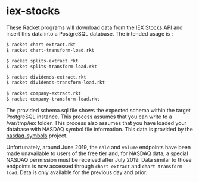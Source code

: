 # iex-stocks
These Racket programs will download data from the [IEX Stocks API](https://iextrading.com/developer/docs/#stocks) and insert this data into a PostgreSQL database. The intended usage is :

```bash
$ racket chart-extract.rkt
$ racket chart-transform-load.rkt
```

```bash
$ racket splits-extract.rkt
$ racket splits-transform-load.rkt
```

```bash
$ racket dividends-extract.rkt
$ racket dividends-transform-load.rkt
```

```bash
$ racket company-extract.rkt
$ racket company-transform-load.rkt
```

The provided schema.sql file shows the expected schema within the target PostgreSQL instance. This process assumes that you can write to a /var/tmp/iex folder. This process also assumes that you have loaded your database with NASDAQ symbol file information. This data is provided by the [nasdaq-symbols](https://github.com/evdubs/nasdaq-symbols) project.

Unfortunately, around June 2019, the `ohlc` and `volume` endpoints have been made unavailable to users of the free tier and, for NASDAQ data, a special NASDAQ permission must be received after July 2019. Data similar to those endpoints is now accessed through `chart-extract` and `chart-transform-load`. Data is only available for the previous day and prior.
